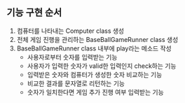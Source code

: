 ## 기능 구현 순서
1. 컴퓨터를 나타내는 Computer class 생성
2. 전체 게임 진행을 관리하는 BaseBallGameRunner class 생성
3. BaseBallGameRunner class 내부에 play라는 메소드 작성
   - 사용자로부터 숫자를 입력받는 기능
   - 사용자가 입력한 숫자가 valid한 입력인지 check하는 기능
   - 입력받은 숫자와 컴퓨터가 생성한 숫자 비교하는 기능
   - 비교한 결과를 문자열로 리턴하는 기능
   - 숫자가 일치한다면 게임 추가 진행 여부 입력받는 기능